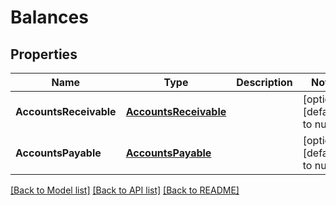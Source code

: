 # Balances
## Properties

| Name | Type | Description | Notes |
|------------ | ------------- | ------------- | -------------|
| **AccountsReceivable** | [**AccountsReceivable**](AccountsReceivable.md) |  | [optional] [default to null] |
| **AccountsPayable** | [**AccountsPayable**](AccountsPayable.md) |  | [optional] [default to null] |

[[Back to Model list]](../README.md#documentation-for-models) [[Back to API list]](../README.md#documentation-for-api-endpoints) [[Back to README]](../README.md)

